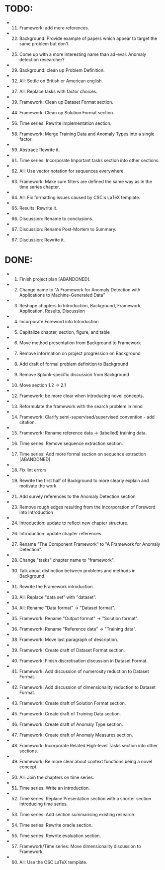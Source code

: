 TODO:
=====
- 11. Framework: add more references.
- 22. Background: Provide example of papers which appear to target the same problem but don't.
- 25. Come up with a more interesting name than ad-eval. Anomaly detection researcher?
- 29. Background: clean up Problem Definition.
- 32. All: Settle on British or American english.
- 37. All: Replace tasks with factor choices.
- 39. Framework: Clean up Dataset Format section.
- 44. Framework: Clean up Solution Format section.
- 56. Time series: Rewrite implementation section.
- 58. Framework: Merge Training Data and Anomaly Types into a single factor.
- 59. Abstract: Rewrite it.
- 61. Time series: Incorporate Important tasks section into other sections.
- 62. All: Use vector notation for sequences everywhere.
- 63. Framework: Make sure filters are defined the same way as in the time series chapter.
- 64. All: Fix formatting issues caused by CSC:s LaTeX template.
- 65. Results: Rewrite it.
- 66. Discussion: Rename to conclusions.
- 67. Discussion: Rename Post-Mortem to Summary.
- 67. Discussion: Rewrite it.

DONE:
=====
- 1. Finish project plan [ABANDONED].
- 2. Change name to "A Framework for Anomaly Detection with Applications to Machine-Generated Data"
- 3. Reshape chapters to Introduction, Background, Framework, Application, Results, Discussion
- 4. Incorporate Foreword into Introduction
- 5. Capitalize chapter, section, figure, and table
- 6. Move method presentation from Background to Framework
- 7. Remove information on project progression on Background
- 8. Add draft of formal problem definition to Background
- 9. Remove Splunk-specific discussion from Background
- 10. Move section 1.2 -> 2.1
- 12. Framework: be more clear when introducing novel concepts.
- 13. Reformulate the framework with the search problem in mind
- 14. Framework: Clarify semi-supervised/supervised convention - add citation.
- 15. Framework: Rename reference data -> (labelled) training data.
- 16. Time series: Remove sequence extraction section.
- 17. Time series: Add more formal section on sequence extraction [ABANDONED].
- 18. Fix lint errors
- 19. Rewrite the first half of Background to more clearly explain and motivate the work
- 21. Add survey references to the Anomaly Detection section
- 23. Remove rough edges resulting from the incorporation of Foreword into Introduction
- 24. Introduction: update to reflect new chapter structure.
- 26. Introduction: update chapter references.
- 27. Rename "The Component Framework" to "A Framework for Anomaly Detection".
- 28. Change "tasks" chapter name to "framework".
- 30. Talk about distinction between problems and methods in Background.
- 31. Rewrite the Framework introduction.
- 33. All: Replace "data set" with "dataset".
- 34. All: Rename "Data format" -> "Dataset format".
- 35. Framework: Rename "Output format" -> "Solution format".
- 36. Framework: Rename "Reference data" -> "Training data".
- 38. Framework: Move last paragraph of description.
- 39. Framework: Create draft of Dataset Format section.
- 40. Framework: Finish discretisation discussion in Dataset Format.
- 41. Framework: Add discussion of numerosity reduction to Dataset Format.
- 42. Framework: Add discussion of dimensionality reduction to Dataset Format.
- 43. Framework: Create draft of Solution Format section.
- 45. Framework: Create draft of Training Data section.
- 46. Framework: Create draft of Anomaly Type section.
- 47. Framework: Create draft of Anomaly Measures section.
- 48. Framework: Incorporate Related High-level Tasks section into other sections.
- 49. Framework: Be more clear about context functions being a novel concept.
- 50. All: Join the chapters on time series.
- 51. Time series: Write an introduction.
- 52. Time series: Replace Presentation section with a shorter section introducing time series.
- 53. Time series: Add section summarising existing research.
- 54. Time series: Rewrite oracle section.
- 55. Time series: Rewrite evaluation section.
- 57. Framework/Time series: Move dimensionality discussion to Framework.
- 60. All: Use the CSC LaTeX template.
